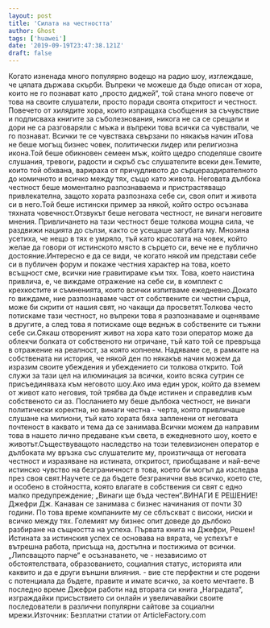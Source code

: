```yaml
---
layout: post
title: 'Силата на честността'
author: Ghost
tags: ['huawei']
date: '2019-09-19T23:47:38.121Z'
draft: false
---
```


Когато изненада много популярно водещо на радио шоу, изглеждаше, че цялата държава скърби. Въпреки че можеше да бъде описан от хора, които не го познават като „просто диджей“, той стана много повече от това на своите слушатели, просто поради своята откритост и честност. Повечето от хилядите хора, които изпращаха съобщения за съчувствие и подписваха книгите за съболезнования, никога не са се срещали и дори не са разговаряли с мъжа и въпреки това всички са чувствали, че го познават. Всички те се чувстваха свързани по някакъв начин иТова не беше могъщ бизнес човек, политически лидер или религиозна икона.Той беше обикновен семеен мъж, който щедро споделяше своите слушания, тревоги, радости и скръб със слушателите всеки ден.Темите, които той обхвана, варираха от причудливото до сърцераздирателното до комичното и всичко между тях, също като живота. Неговата дълбока честност беше моментално разпознаваема и пристрастяващо привлекателна, защото хората разпознаха себе си, своя опит и живота си в него.Той беше истински пример за някой, който остро осъзнава тяхната човечност.Отзвукът беше неговата честност, не винаги неговите мнения. Привличането на тази честност беше толкова мощна сила, че раздвижи нацията до сълзи, както се усещаше загубата му. Мнозина усетиха, че нещо в тях е умряло, тъй като красотата на човек, който желае да говори от истинското място в сърцето си, вече не е публично достояние.Интересно е да се види, че когато някой им представи себе си в публичен форум и покаже честния характер на това, което всъщност сме, всички ние гравитираме към тях. Това, което наистина привлича, е, че виждаме отражение на себе си, в комплект с крехкостите и съмненията, които всички изпитваме ежедневно.Докато го виждаме, ние разпознаваме част от собствените си честни сърца, може би скрити от нашия свят, но чакащи да просветят.Толкова често потискаме тази честност, но въпреки това я разпознаваме и оценяваме в другите, а след това я потискаме още веднъж в собствените си тъжни себе си.Сякаш отвореният живот на хора като този оператор може да облекчи болката от собственото ни отричане, тъй като той се превръща в отражение на реалност, за която копнеем. Надяваме се, в рамките на собствената ни история, че някой ден по някакъв начин можем да изразим своите убеждения и убеждението си толкова открито. Той служи за тази цел на илюминация за всички, които всяка сутрин се присъединяваха към неговото шоу.Ако има един урок, който да вземем от живот като неговия, той трябва да бъде истинен и справедлив към собственото си аз. Посланието му беше дълбока честност, не винаги политически коректна, но винаги честна - черта, която привличаше слушане на милиони, тъй като хората бяха запленени от неговата почтеност в каквато и тема да се занимава.Всички можем да направим това в нашето лично предаване към света, в ежедневното шоу, което е животът.Съществуващото наследство на този телевизионен оператор е дълбоката му връзка със слушателите му, произтичаща от неговата честност и изразяване на истината, откритост, приобщаване и най-вече истинско чувство на безграничност в това, което би могъл да изследва през своя свят.Научете се да бъдете безгранични във всичко, което сте, и особено в стойността, която влагате в собствения си свят с едно малко предупреждение; „Винаги ще бъда честен“.ВИНАГИ Е РЕШЕНИЕ! Джефри Дж. Канаван се занимава с бизнес начинания от почти 30 години. По това време компаниите му се сблъскват с високи, ниски и всичко между тях. Големият му бизнес опит доведе до дълбоко разбиране на същността на успеха. Първата книга на Джефри, Решен! Истината за истинския успех се основава на вярата, че успехът е вътрешна работа, присъща на, достъпна и постижима от всички. „Липсващото парче“ е осъзнаването, че - независимо от обстоятелствата, образованието, социалния статус, историята или каквито и да е други външни влияния. - вие сте перфектни и сте родени с потенциала да бъдете, правите и имате всичко, за което мечтаете. В последно време Джефри работи над втората си книга „Наградата“, изграждайки присъствието си онлайн и увеличавайки своите последователи в различни популярни сайтове за социални мрежи.Източник: Безплатни статии от ArticleFactory.com
